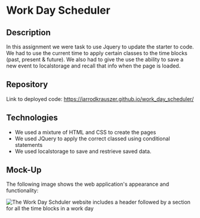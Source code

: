 # Work Day Scheduler

## Description

In this assignment we were task to use Jquery to update the starter to code.  We had to use the current time to apply certain classes to the time blocks (past, present & future).  We also had to give the use the ability to save a new event to localstorage and recall that info when the page is loaded.

## Repository

Link to deployed code:  https://jarrodkrauszer.github.io/work_day_scheduler/

## Technologies

 - We used a mixture of HTML and CSS to create the pages
 - We used JQuery to apply the correct classed using conditional statements
 - We used localstorage to save and restrieve saved data.

## Mock-Up

The following image shows the web application's appearance and functionality:

![The Work Day Schduler website includes a header followed by a section for all the time blocks in a work day](./images/screenshot1.png)
